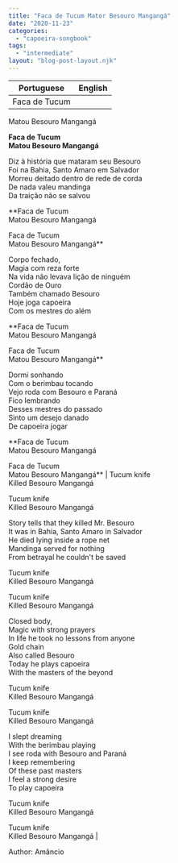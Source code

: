 ```yaml
---
title: "Faca de Tucum Mator Besouro Mangangá"
date: "2020-11-23"
categories: 
  - "capoeira-songbook"
tags: 
  - "intermediate"
layout: "blog-post-layout.njk"
---
```


| Portuguese | English |
| --- | --- |
| Faca de Tucum  
Matou Besouro Mangangá  
  
**Faca de Tucum  
Matou Besouro Mangangá**  
  
Diz à história que mataram seu Besouro  
Foi na Bahia, Santo Amaro em Salvador  
Morreu deitado dentro de rede de corda  
De nada valeu mandinga  
Da traição não se salvou  
  
**Faca de Tucum  
Matou Besouro Mangangá  
  
Faca de Tucum  
Matou Besouro Mangangá**  
  
Corpo fechado,  
Magia com reza forte  
Na vida não levava lição de ninguém  
Cordão de Ouro  
Também chamado Besouro  
Hoje joga capoeira  
Com os mestres do além  
  
**Faca de Tucum  
Matou Besouro Mangangá  
  
Faca de Tucum  
Matou Besouro Mangangá**  
  
Dormi sonhando  
Com o berimbau tocando  
Vejo roda com Besouro e Paraná  
Fico lembrando  
Desses mestres do passado  
Sinto um desejo danado  
De capoeira jogar  
  
**Faca de Tucum  
Matou Besouro Mangangá  
  
Faca de Tucum  
Matou Besouro Mangangá** | Tucum knife  
Killed Besouro Mangangá  
  
Tucum knife  
Killed Besouro Mangangá  
  
Story tells that they killed Mr. Besouro  
It was in Bahia, Santo Amaro in Salvador  
He died lying inside a rope net  
Mandinga served for nothing  
From betrayal he couldn't be saved  
  
Tucum knife  
Killed Besouro Mangangá  
  
Tucum knife  
Killed Besouro Mangangá  
  
Closed body,  
Magic with strong prayers  
In life he took no lessons from anyone  
Gold chain  
Also called Besouro  
Today he plays capoeira  
With the masters of the beyond  
  
Tucum knife  
Killed Besouro Mangangá  
  
Tucum knife  
Killed Besouro Mangangá  
  
I slept dreaming  
With the berimbau playing  
I see roda with Besouro and Paraná  
I keep remembering  
Of these past masters  
I feel a strong desire  
To play capoeira  
  
Tucum knife  
Killed Besouro Mangangá  
  
Tucum knife  
Killed Besouro Mangangá |

<figcaption>

Author: Amâncio

</figcaption>
